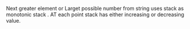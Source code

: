 Next greater element or Larget possible number from string uses stack as monotonic stack . AT each point stack has either increasing or decreasing value.
